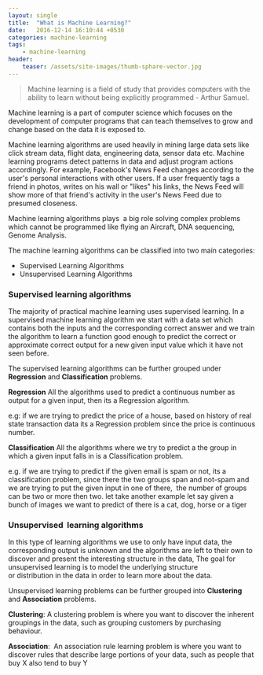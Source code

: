 ```yaml
---
layout: single
title:  "What is Machine Learning?"
date:   2016-12-14 16:10:44 +0530
categories: machine-learning
tags:
    - machine-learning
header:
    teaser: /assets/site-images/thumb-sphare-vector.jpg
---
```

> Machine learning is a field of study that provides computers with the ability to learn without being explicitly programmed - Arthur Samuel.

Machine learning is a part of computer science which focuses on the development of computer programs that can teach themselves to grow and change based on the data it is exposed to. 

Machine learning algorithms are used heavily in mining large data sets like click stream data, flight data, engineering data, sensor data etc. Machine learning programs detect patterns in data and adjust program actions accordingly. For example, Facebook's News Feed changes according to the user's personal interactions with other users. If a user frequently tags a friend in photos, writes on his wall or "likes" his links, the News Feed will show more of that friend's activity in the user's News Feed due to presumed closeness.

Machine learning algorithms plays  a big role solving complex problems which cannot be programmed like flying an Aircraft, DNA sequencing, Genome Analysis.

The machine learning algorithms can be classified into two main categories:

* Supervised Learning Algorithms
* Unsupervised Learning Algorithms

### Supervised learning algorithms

The majority of practical machine learning uses supervised learning. In a supervised machine learning algorithm we start with a data set which contains both the inputs and the corresponding correct answer and we train the algorithm to learn a function good enough to predict the correct or approximate correct output for a new given input value which it have not seen before.

The supervised learning algorithms can be further grouped under **Regression** and **Classification** problems.

**Regression** All the algorithms used to predict a continuous number as output for a given input, then its a Regression algorithm. 

e.g: if we are trying to predict the price of a house, based on history of real state transaction data its a Regression problem since the price is continuous number. 

**Classification** All the algorithms where we try to predict a the group in which a given input falls in is a Classification problem.

e.g. if we are trying to predict if the given email is spam or not, its a classification problem, since there the two groups span and not-spam and we are trying to put the given input in one of there,  the number of groups can be two or more then two. let take another example let say given a bunch of images we want to predict of there is a cat, dog, horse or a tiger 


### Unsupervised  learning algorithms

In this type of learning algorithms we use to only have input data, the corresponding output is unknown and the algorithms are left to their own to discover and present the interesting structure in the data, The goal for unsupervised learning is to model the underlying structure  
or distribution in the data in order to learn more about the data.

Unsupervised learning problems can be further grouped into **Clustering** and **Association** problems.

**Clustering**: A clustering problem is where you want to discover the inherent groupings in the data, such as grouping customers by purchasing behaviour.

**Association**:  An association rule learning problem is where you want to discover rules that describe large portions of your data, such as people that buy X also tend to buy Y
